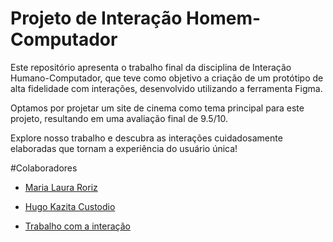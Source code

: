 # Projeto de Interação Homem-Computador

Este repositório apresenta o trabalho final da disciplina de Interação Humano-Computador, que teve como objetivo a criação de um protótipo de alta fidelidade com interações, desenvolvido utilizando a ferramenta Figma.

Optamos por projetar um site de cinema como tema principal para este projeto, resultando em uma avaliação final de 9.5/10.

Explore nosso trabalho e descubra as interações cuidadosamente elaboradas que tornam a experiência do usuário única!

#Colaboradores 

* [Maria Laura Roriz ](https://github.com/mariialauraa) 
* [Hugo Kazita Custodio ](https://github.com/HugoKazita)


* [Trabalho com a interação](https://www.figma.com/proto/6e9hxUprDPNOnpvX0hBHwM/Trabalho-IHC?type=design&node-id=1-61&t=oAmK3Ge9c6Ady82M-0&scaling=min-zoom&page-id=0%3A1&starting-point-node-id=1%3A61)